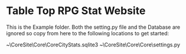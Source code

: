 # Table Top RPG Stat Website
This is the Example folder. Both the setting.py file and the Database are ignored so copy from here to the following locations to get started:

~\CoreSite\Core\CoreCityStats.sqlite3
~\CoreSite\Core\Core\settings.py